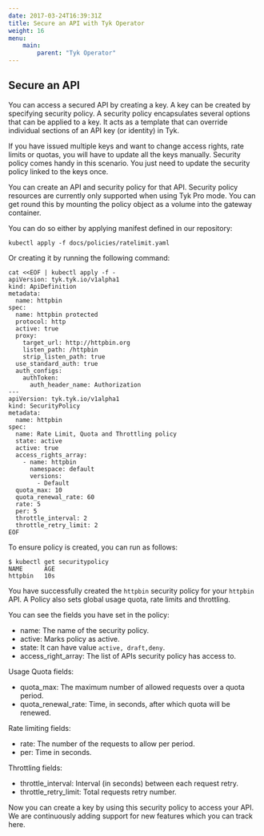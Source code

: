 ```yaml
---
date: 2017-03-24T16:39:31Z
title: Secure an API with Tyk Operator
weight: 16
menu:
    main:
        parent: "Tyk Operator"
---
```


## Secure an API

You can access a secured API by creating a key. A key can be created by specifying security policy. A security policy encapsulates several options that can be applied to a key. It acts as a template that can override individual sections of an API key (or identity) in Tyk.

If you have issued multiple keys and want to change access rights, rate limits or quotas, you will have to update all the keys manually. Security policy comes handy in this scenario. You just need to update the security policy linked to the keys once.

You can create an API and security policy for that API.
Security policy resources are currently only supported when using Tyk Pro mode. You can get round this by mounting the policy object as a volume into the gateway container.

You can do so either by applying manifest defined in our repository:

`kubectl apply -f docs/policies/ratelimit.yaml`

Or creating it by running the following command:

```
cat <<EOF | kubectl apply -f -
apiVersion: tyk.tyk.io/v1alpha1
kind: ApiDefinition
metadata:
  name: httpbin
spec:
  name: httpbin protected
  protocol: http
  active: true
  proxy:
    target_url: http://httpbin.org
    listen_path: /httpbin
    strip_listen_path: true
  use_standard_auth: true
  auth_configs:
    authToken:
      auth_header_name: Authorization
---
apiVersion: tyk.tyk.io/v1alpha1
kind: SecurityPolicy
metadata:
  name: httpbin
spec:
  name: Rate Limit, Quota and Throttling policy
  state: active
  active: true
  access_rights_array:
    - name: httpbin
      namespace: default
      versions:
        - Default
  quota_max: 10
  quota_renewal_rate: 60
  rate: 5
  per: 5
  throttle_interval: 2
  throttle_retry_limit: 2
EOF
```

To ensure policy is created, you can run as follows:

```
$ kubectl get securitypolicy
NAME      AGE
httpbin   10s
```

You have successfully created the  `httpbin` security policy for your `httpbin` API. A Policy also sets global usage quota, rate limits and throttling.

You can see the fields you have set in the policy:

- name: The name of the security policy.
- active: Marks policy as active.
- state: It can have value `active, draft,deny`.
- access_right_array: The list of APIs security policy has access to.

Usage Quota fields:

- quota_max: The maximum number of allowed requests over a quota period.
- quota_renewal_rate: Time, in seconds, after which quota will be renewed.

Rate limiting fields:

- rate: The number of the requests to allow per period.
- per: Time in seconds.

Throttling fields:

- throttle_interval: Interval (in seconds) between each request retry.
- throttle_retry_limit: Total requests retry number.

Now you can create a key by using this security policy to access your API.
We are continuously adding support for new features which you can track here.

